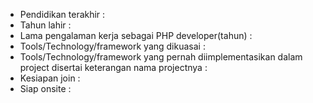 - Pendidikan terakhir : 
- Tahun lahir : 
- Lama pengalaman kerja sebagai PHP developer(tahun) :
- Tools/Technology/framework yang dikuasai :
- Tools/Technology/framework yang pernah diimplementasikan dalam project disertai keterangan nama projectnya :
- Kesiapan join : 
- Siap onsite :  